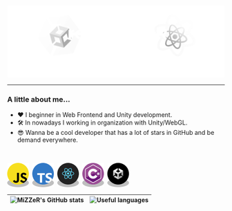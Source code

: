 ![Header](https://github.com/realMiZZeR/realMiZZeR/blob/main/header.png)

---
### A little about me...
- ❤️ I beginner in Web Frontend and Unity development.
- 🛠️ In nowadays I working in organization with Unity/WebGL.
- 😎 Wanna be a cool developer that has a lot of stars in GitHub and be demand everywhere.

<br />

![JavaScript](https://github.com/realMiZZeR/realMiZZeR/blob/main/js-logo.png)&nbsp;
![TypeScript](https://github.com/realMiZZeR/realMiZZeR/blob/main/ts-logo.png)&nbsp;
![React](https://github.com/realMiZZeR/realMiZZeR/blob/main/react-logo.png)&nbsp;
![CSharp](https://github.com/realMiZZeR/realMiZZeR/blob/main/csharp-logo.png)&nbsp;
![Unity](https://github.com/realMiZZeR/realMiZZeR/blob/main/unity-logo.png)&nbsp;

| ![MiZZeR's GitHub stats](https://github-readme-stats.vercel.app/api?username=realMiZZeR&show_icons=true&theme=aura_dark&hide=contribs) | ![Useful languages](https://github-readme-stats.vercel.app/api/top-langs/?username=realMiZZeR&layout=compact)
| ------------- | ------------- |



